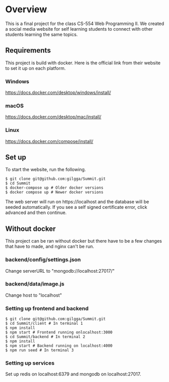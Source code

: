 # Overview
This is a final project for the class CS-554 Web Programming II. We created a social media website for self learning students to connect with other students learning the same topics.

## Requirements
This project is build with docker. Here is the official link from their website to set it up on each platform.

### Windows
https://docs.docker.com/desktop/windows/install/

### macOS
https://docs.docker.com/desktop/mac/install/

### Linux
https://docs.docker.com/compose/install/


## Set up
To start the website, run the following. 
```
$ git clone git@github.com:gilgga/Summit.git
$ cd Summit
$ docker-compose up # Older docker versions
$ docker compose up # Newer docker versions
```
The web server will run on https://localhost and the database will be seeded automatically. If you see a self signed certificate error, click advanced and then continue. 

## Without docker
This project can be ran without docker but there have to be a few changes that have to made, and nginx can't be run.

### backend/config/settings.json
Change serverURL to "mongodb://localhost:27017/"

### backend/data/image.js
Change host to "localhost"

### Setting up frontend and backend
```
$ git clone git@github.com:gilgga/Summit.git
$ cd Summit/client # In terminal 1
$ npm install
$ npm start # Frontend running onlocalhost:3000
$ cd Summit/backend # In terminal 2
$ npm install
$ npm start # Backend running on localhost:4000
$ npm run seed # In terminal 3
```

### Setting up services
Set up redis on localhost:6379 and mongodb on localhost:27017.
